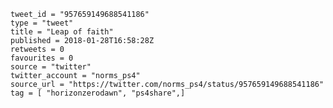 ```
tweet_id = "957659149688541186"
type = "tweet"
title = "Leap of faith"
published = 2018-01-28T16:58:28Z
retweets = 0
favourites = 0
source = "twitter"
twitter_account = "norms_ps4"
source_url = "https://twitter.com/norms_ps4/status/957659149688541186"
tag = [ "horizonzerodawn", "ps4share",]
```

<p class='image'><img src='http://mnf.m17s.net/2018/01/28/DUpJ6vcW4AEoLe3.jpg' alt=''></p>

